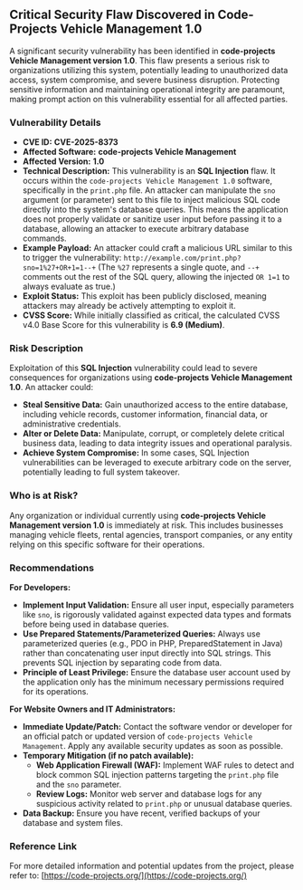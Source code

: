 ## Critical Security Flaw Discovered in Code-Projects Vehicle Management 1.0

A significant security vulnerability has been identified in **code-projects Vehicle Management version 1.0**. This flaw presents a serious risk to organizations utilizing this system, potentially leading to unauthorized data access, system compromise, and severe business disruption. Protecting sensitive information and maintaining operational integrity are paramount, making prompt action on this vulnerability essential for all affected parties.

### Vulnerability Details

*   **CVE ID:** **CVE-2025-8373**
*   **Affected Software:** **code-projects Vehicle Management**
*   **Affected Version:** **1.0**
*   **Technical Description:** This vulnerability is an **SQL Injection** flaw. It occurs within the `code-projects Vehicle Management 1.0` software, specifically in the `print.php` file. An attacker can manipulate the `sno` argument (or parameter) sent to this file to inject malicious SQL code directly into the system's database queries. This means the application does not properly validate or sanitize user input before passing it to a database, allowing an attacker to execute arbitrary database commands.
*   **Example Payload:** An attacker could craft a malicious URL similar to this to trigger the vulnerability:
    `http://example.com/print.php?sno=1%27+OR+1=1--+`
    (The `%27` represents a single quote, and `--+` comments out the rest of the SQL query, allowing the injected `OR 1=1` to always evaluate as true.)
*   **Exploit Status:** This exploit has been publicly disclosed, meaning attackers may already be actively attempting to exploit it.
*   **CVSS Score:** While initially classified as critical, the calculated CVSS v4.0 Base Score for this vulnerability is **6.9 (Medium)**.

### Risk Description

Exploitation of this **SQL Injection** vulnerability could lead to severe consequences for organizations using **code-projects Vehicle Management 1.0**. An attacker could:

*   **Steal Sensitive Data:** Gain unauthorized access to the entire database, including vehicle records, customer information, financial data, or administrative credentials.
*   **Alter or Delete Data:** Manipulate, corrupt, or completely delete critical business data, leading to data integrity issues and operational paralysis.
*   **Achieve System Compromise:** In some cases, SQL Injection vulnerabilities can be leveraged to execute arbitrary code on the server, potentially leading to full system takeover.

### Who is at Risk?

Any organization or individual currently using **code-projects Vehicle Management version 1.0** is immediately at risk. This includes businesses managing vehicle fleets, rental agencies, transport companies, or any entity relying on this specific software for their operations.

### Recommendations

**For Developers:**

*   **Implement Input Validation:** Ensure all user input, especially parameters like `sno`, is rigorously validated against expected data types and formats before being used in database queries.
*   **Use Prepared Statements/Parameterized Queries:** Always use parameterized queries (e.g., PDO in PHP, PreparedStatement in Java) rather than concatenating user input directly into SQL strings. This prevents SQL injection by separating code from data.
*   **Principle of Least Privilege:** Ensure the database user account used by the application only has the minimum necessary permissions required for its operations.

**For Website Owners and IT Administrators:**

*   **Immediate Update/Patch:** Contact the software vendor or developer for an official patch or updated version of `code-projects Vehicle Management`. Apply any available security updates as soon as possible.
*   **Temporary Mitigation (if no patch available):**
    *   **Web Application Firewall (WAF):** Implement WAF rules to detect and block common SQL injection patterns targeting the `print.php` file and the `sno` parameter.
    *   **Review Logs:** Monitor web server and database logs for any suspicious activity related to `print.php` or unusual database queries.
*   **Data Backup:** Ensure you have recent, verified backups of your database and system files.

### Reference Link

For more detailed information and potential updates from the project, please refer to: [https://code-projects.org/](https://code-projects.org/)